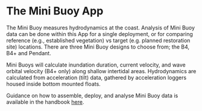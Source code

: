 # The Mini Buoy App
The Mini Buoy measures hydrodynamics at the coast. Analysis of Mini Buoy data can be done within this App for a single deployment, or for comparing reference (e.g., established vegetation) vs target (e.g. planned restoration site) locations. There are three Mini Buoy designs to choose from; the B4, B4+ and Pendant.

Mini Buoys will calculate inundation duration, current velocity, and wave orbital velocity (B4+ only) along shallow intertidal areas. Hydrodynamics are calculated from acceleration (tilt) data, gathered by acceleration loggers housed inside bottom mounted floats.

Guidance on how to assemble, deploy, and analyse Mini Buoy data is available in the handbook [here](https://cailadd90.github.io/MiniBuoyHandbook/).

